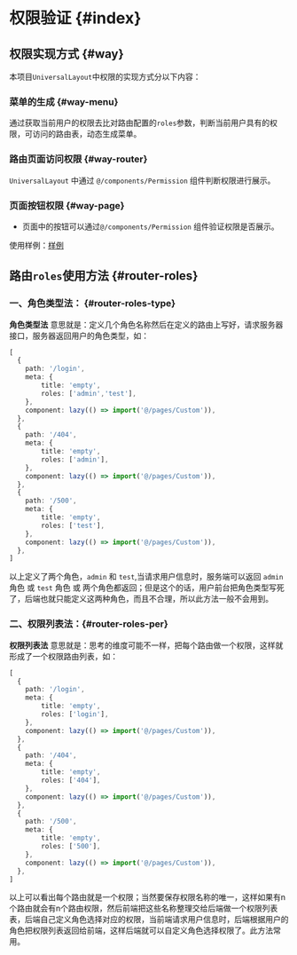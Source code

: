 # 权限验证 {#index}


## 权限实现方式 {#way}

本项目`UniversalLayout`中权限的实现方式分以下内容：

### 菜单的生成 {#way-menu}

通过获取当前用户的权限去比对路由配置的`roles`参数，判断当前用户具有的权限，可访问的路由表，动态生成菜单。

### 路由页面访问权限 {#way-router}

`UniversalLayout` 中通过 `@/components/Permission` 组件判断权限进行展示。

### 页面按钮权限 {#way-page}

- 页面中的按钮可以通过`@/components/Permission` 组件验证权限是否展示。


使用样例：[样例](http://vite-demo.admin-antd-react.liqingsong.cc/#/roles/all)


## 路由`roles`使用方法 {#router-roles}

### 一、角色类型法： {#router-roles-type}

**角色类型法** 意思就是：定义几个角色名称然后在定义的路由上写好，请求服务器接口，服务器返回用户的角色类型，如：

```ts
[
  {
    path: '/login',
    meta: {
        title: 'empty',
        roles: ['admin','test'],
    },
    component: lazy(() => import('@/pages/Custom')),
  },
  {
    path: '/404',
    meta: {
        title: 'empty',
        roles: ['admin'],
    },
    component: lazy(() => import('@/pages/Custom')),
  },
  {
    path: '/500',
    meta: {
        title: 'empty',
        roles: ['test'],
    },
    component: lazy(() => import('@/pages/Custom')),
  },
]
```
以上定义了两个角色，`admin` 和 `test`,当请求用户信息时，服务端可以返回 `admin` 角色 或 `test` 角色 或 两个角色都返回；但是这个的话，用户前台把角色类型写死了，后端也就只能定义这两种角色，而且不合理，所以此方法一般不会用到。


### 二、权限列表法：{#router-roles-per}

**权限列表法** 意思就是：思考的维度可能不一样，把每个路由做一个权限，这样就形成了一个权限路由列表，如：

```ts
[
  {
    path: '/login',
    meta: {
        title: 'empty',
        roles: ['login'],
    },
    component: lazy(() => import('@/pages/Custom')),
  },
  {
    path: '/404',
    meta: {
        title: 'empty',
        roles: ['404'],
    },
    component: lazy(() => import('@/pages/Custom')),
  },
  {
    path: '/500',
    meta: {
        title: 'empty',
        roles: ['500'],
    },
    component: lazy(() => import('@/pages/Custom')),
  },
]
```

以上可以看出每个路由就是一个权限；当然要保存权限名称的唯一，这样如果有n个路由就会有n个路由权限，然后前端把这些名称整理交给后端做一个权限列表表，后端自己定义角色选择对应的权限，当前端请求用户信息时，后端根据用户的角色把权限列表返回给前端，这样后端就可以自定义角色选择权限了。此方法常用。


